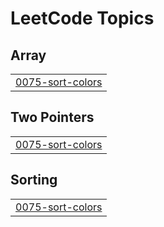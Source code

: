 
<!---LeetCode Topics Start-->
# LeetCode Topics
## Array
|  |
| ------- |
| [0075-sort-colors](https://github.com/devarshi-ap/leetcode-lib/tree/master/0075-sort-colors) |
## Two Pointers
|  |
| ------- |
| [0075-sort-colors](https://github.com/devarshi-ap/leetcode-lib/tree/master/0075-sort-colors) |
## Sorting
|  |
| ------- |
| [0075-sort-colors](https://github.com/devarshi-ap/leetcode-lib/tree/master/0075-sort-colors) |
<!---LeetCode Topics End-->
